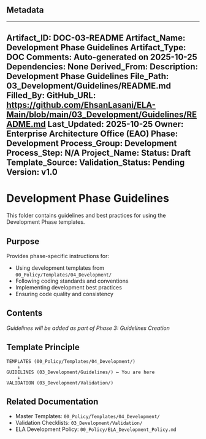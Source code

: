 ## Metadata
---
Artifact_ID: DOC-03-README
Artifact_Name: Development Phase Guidelines
Artifact_Type: DOC
Comments: Auto-generated on 2025-10-25
Dependencies: None
Derived_From: 
Description: Development Phase Guidelines
File_Path: 03_Development/Guidelines/README.md
Filled_By: 
GitHub_URL: https://github.com/EhsanLasani/ELA-Main/blob/main/03_Development/Guidelines/README.md
Last_Updated: 2025-10-25
Owner: Enterprise Architecture Office (EAO)
Phase: Development
Process_Group: Development
Process_Step: N/A
Project_Name: 
Status: Draft
Template_Source: 
Validation_Status: Pending
Version: v1.0
---
# Development Phase Guidelines

This folder contains guidelines and best practices for using the Development Phase templates.

## Purpose

Provides phase-specific instructions for:
- Using development templates from `00_Policy/Templates/04_Development/`
- Following coding standards and conventions
- Implementing development best practices
- Ensuring code quality and consistency

## Contents

*Guidelines will be added as part of Phase 3: Guidelines Creation*

## Template Principle

```
TEMPLATES (00_Policy/Templates/04_Development/)
    ↓
GUIDELINES (03_Development/Guidelines/) ← You are here
    ↓
VALIDATION (03_Development/Validation/)
```

## Related Documentation

- Master Templates: `00_Policy/Templates/04_Development/`
- Validation Checklists: `03_Development/Validation/`
- ELA Development Policy: `00_Policy/ELA_Development_Policy.md`
